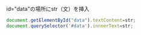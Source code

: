 id="data"の場所にstr（文）を挿入
```javascript
document.getElementById("data").textContent=str;
document.querySelector('#data').innnerText=str;
```

